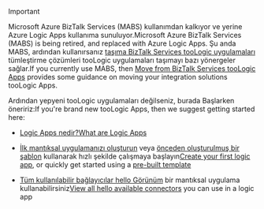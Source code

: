 > [!IMPORTANT]
> <span data-ttu-id="6aca7-101">Microsoft Azure BizTalk Services (MABS) kullanımdan kalkıyor ve yerine Azure Logic Apps kullanıma sunuluyor.</span><span class="sxs-lookup"><span data-stu-id="6aca7-101">Microsoft Azure BizTalk Services (MABS) is being retired, and replaced with Azure Logic Apps.</span></span> <span data-ttu-id="6aca7-102">Şu anda MABS, ardından kullanırsanız [taşıma BizTalk Services tooLogic uygulamaları](../articles/logic-apps/logic-apps-move-from-mabs.md) tümleştirme çözümleri tooLogic uygulamaları taşımayı bazı yönergeler sağlar.</span><span class="sxs-lookup"><span data-stu-id="6aca7-102">If you currently use MABS, then [Move from BizTalk Services tooLogic Apps](../articles/logic-apps/logic-apps-move-from-mabs.md) provides some guidance on moving your integration solutions tooLogic Apps.</span></span> 
> 
> <span data-ttu-id="6aca7-103">Ardından yepyeni tooLogic uygulamaları değilseniz, burada Başlarken öneririz:</span><span class="sxs-lookup"><span data-stu-id="6aca7-103">If you're brand new tooLogic Apps, then we suggest getting started here:</span></span> 
> 
> - [<span data-ttu-id="6aca7-104">Logic Apps nedir?</span><span class="sxs-lookup"><span data-stu-id="6aca7-104">What are Logic Apps</span></span>](../articles/logic-apps/logic-apps-what-are-logic-apps.md)  
> 
> - <span data-ttu-id="6aca7-105">[İlk mantıksal uygulamanızı oluşturun](../articles/logic-apps/logic-apps-create-a-logic-app.md) veya [önceden oluşturulmuş bir şablon](../articles/logic-apps/logic-apps-use-logic-app-templates.md) kullanarak hızlı şekilde çalışmaya başlayın</span><span class="sxs-lookup"><span data-stu-id="6aca7-105">[Create your first logic app](../articles/logic-apps/logic-apps-create-a-logic-app.md), or quickly get started using a [pre-built template](../articles/logic-apps/logic-apps-use-logic-app-templates.md)</span></span>  
> 
> - <span data-ttu-id="6aca7-106">[Tüm kullanılabilir bağlayıcılar hello Görünüm](../articles/connectors/apis-list.md) bir mantıksal uygulama kullanabilirsiniz</span><span class="sxs-lookup"><span data-stu-id="6aca7-106">[View all hello available connectors](../articles/connectors/apis-list.md) you can use in a logic app</span></span>
